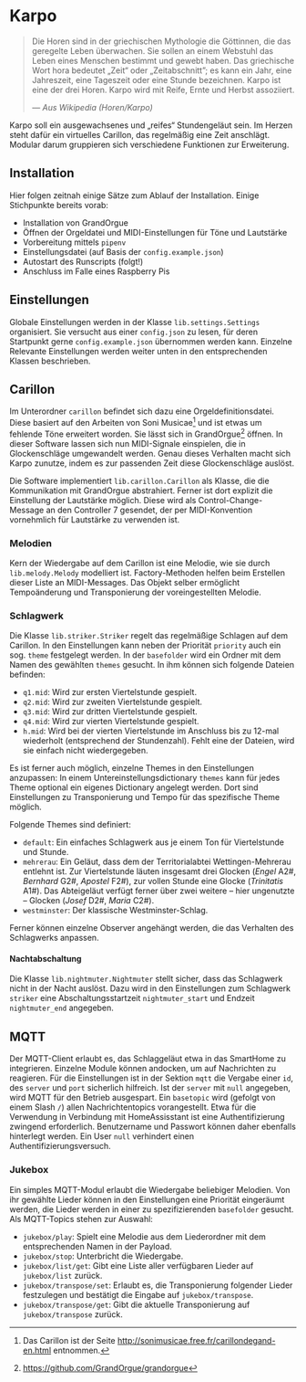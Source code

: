 # Karpo

> Die Horen sind in der griechischen Mythologie die Göttinnen, die das geregelte
> Leben überwachen. Sie sollen an einem Webstuhl das Leben eines Menschen
> bestimmt und gewebt haben. Das griechische Wort hora bedeutet „Zeit“ oder
> „Zeitabschnitt”; es kann ein Jahr, eine Jahreszeit, eine Tageszeit oder eine
> Stunde bezeichnen.
> Karpo ist eine der drei Horen. Karpo wird mit Reife, Ernte und Herbst
> assoziiert.
>
> — *Aus Wikipedia (Horen/Karpo)*

Karpo soll ein ausgewachsenes und „reifes“ Stundengeläut sein. Im Herzen steht
dafür ein virtuelles Carillon, das regelmäßig eine Zeit anschlägt. Modular darum
gruppieren sich verschiedene Funktionen zur Erweiterung.


## Installation
Hier folgen zeitnah einige Sätze zum Ablauf der Installation. Einige Stichpunkte
bereits vorab:
* Installation von GrandOrgue
* Öffnen der Orgeldatei und MIDI-Einstellungen für Töne und Lautstärke
* Vorbereitung mittels `pipenv`
* Einstellungsdatei (auf Basis der `config.example.json`)
* Autostart des Runscripts (folgt!)
* Anschluss im Falle eines Raspberry Pis


## Einstellungen
Globale Einstellungen werden in der Klasse `lib.settings.Settings` organisiert.
Sie versucht aus einer `config.json` zu lesen, für deren Startpunkt gerne
`config.example.json` übernommen werden kann. Einzelne Relevante Einstellungen
werden weiter unten in den entsprechenden Klassen beschrieben.


## Carillon
Im Unterordner `carillon` befindet sich dazu eine Orgeldefinitionsdatei. Diese
basiert auf den Arbeiten von Soni Musicae[^sonimusicae] und ist etwas um
fehlende Töne erweitert worden. Sie lässt sich in GrandOrgue[^grandorgue]
öffnen. In dieser Software lassen sich nun MIDI-Signale einspielen, die in
Glockenschläge umgewandelt werden. Genau dieses Verhalten macht sich Karpo
zunutze, indem es zur passenden Zeit diese Glockenschläge auslöst.

Die Software implementiert `lib.carillon.Carillon` als Klasse, die die
Kommunikation mit GrandOrgue abstrahiert. Ferner ist dort explizit die
Einstellung der Lautstärke möglich. Diese wird als Control-Change-Message an den
Controller 7 gesendet, der per MIDI-Konvention vornehmlich für Lautstärke zu
verwenden ist.


### Melodien
Kern der Wiedergabe auf dem Carillon ist eine Melodie, wie sie durch
`lib.melody.Melody` modelliert ist. Factory-Methoden helfen beim Erstellen
dieser Liste an MIDI-Messages. Das Objekt selber ermöglicht Tempoänderung und
Transponierung der voreingestellten Melodie.


### Schlagwerk
Die Klasse `lib.striker.Striker` regelt das regelmäßige Schlagen auf dem
Carillon. In den Einstellungen kann neben der Priorität `priority` auch ein sog.
`theme` festgelegt werden. In der `basefolder` wird ein Ordner mit dem Namen des
gewählten `themes` gesucht. In ihm können sich folgende Dateien befinden:
* `q1.mid`: Wird zur ersten Viertelstunde gespielt.
* `q2.mid`: Wird zur zweiten Viertelstunde gespielt.
* `q3.mid`: Wird zur dritten Viertelstunde gespielt.
* `q4.mid`: Wird zur vierten Viertelstunde gespielt.
* `h.mid`: Wird bei der vierten Viertelstunde im Anschluss bis zu 12-mal
  wiederholt (entsprechend der Stundenzahl).
Fehlt eine der Dateien, wird sie einfach nicht wiedergegeben.

Es ist ferner auch möglich, einzelne Themes in den Einstellungen anzupassen: In
einem Untereinstellungsdictionary `themes` kann für jedes Theme optional ein
eigenes Dictionary angelegt werden. Dort sind Einstellungen zu Transponierung
und Tempo für das spezifische Theme möglich.

Folgende Themes sind definiert:
* `default`: Ein einfaches Schlagwerk aus je einem Ton für Viertelstunde und
  Stunde.
* `mehrerau`: Ein Geläut, dass dem der Territorialabtei Wettingen-Mehrerau
  entlehnt ist. Zur Viertelstunde läuten insgesamt drei Glocken (*Engel* A2#,
  *Bernhard* G2#, *Apostel* F2#), zur vollen Stunde eine Glocke (*Trinitatis*
  A1#). Das Abteigeläut verfügt ferner über zwei weitere – hier ungenutzte –
  Glocken (*Josef* D2#, *Maria* C2#).
* `westminster`: Der klassische Westminster-Schlag.

Ferner können einzelne Observer angehängt werden, die das Verhalten des
Schlagwerks anpassen.

#### Nachtabschaltung
Die Klasse `lib.nightmuter.Nightmuter` stellt sicher, dass das Schlagwerk nicht
in der Nacht auslöst. Dazu wird in den Einstellungen zum Schlagwerk `striker`
eine Abschaltungsstartzeit `nightmuter_start` und Endzeit `nightmuter_end`
angegeben.

[^sonimusicae]: Das Carillon ist der Seite
  http://sonimusicae.free.fr/carillondegand-en.html entnommen.
[^grandorgue]: https://github.com/GrandOrgue/grandorgue


## MQTT
Der MQTT-Client erlaubt es, das Schlaggeläut etwa in das SmartHome zu
integrieren. Einzelne Module können andocken, um auf Nachrichten zu reagieren.
Für die Einstellungen ist in der Sektion `mqtt` die Vergabe einer `id`, des
`server` und `port` sicherlich hilfreich. Ist der `server` mit `null` angegeben,
wird MQTT für den Betrieb ausgespart. Ein `basetopic` wird (gefolgt von einem
Slash `/`) allen Nachrichtentopics vorangestellt. Etwa für die Verwendung in
Verbindung mit HomeAssisstant ist eine Authentifizierung zwingend erforderlich.
Benutzername und Passwort können daher ebenfalls hinterlegt werden. Ein User
`null` verhindert einen Authentifizierungsversuch.


### Jukebox
Ein simples MQTT-Modul erlaubt die Wiedergabe beliebiger Melodien. Von ihr
gewählte Lieder können in den Einstellungen eine Priorität eingeräumt werden,
die Lieder werden in einer zu spezifizierenden `basefolder` gesucht. Als
MQTT-Topics stehen zur Auswahl:

* `jukebox/play`: Spielt eine Melodie aus dem Liederordner mit dem
  entsprechenden Namen in der Payload.
* `jukebox/stop`: Unterbricht die Wiedergabe.
* `jukebox/list/get`: Gibt eine Liste aller verfügbaren Lieder auf
  `jukebox/list` zurück.
* `jukebox/transpose/set`: Erlaubt es, die Transponierung folgender Lieder
  festzulegen und bestätigt die Eingabe auf `jukebox/transpose`.
* `jukebox/transpose/get`: Gibt die aktuelle Transponierung auf
  `jukebox/transpose` zurück.
